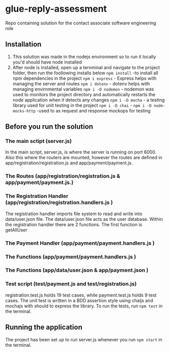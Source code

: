 # glue-reply-assessment

Repo containing solution for the contact associate software engineering role

## Installation

1. This solution was made in the nodejs environment so to run it locally you'd should have node installed
2. After node is installed, open up a ternminal and navigate to the project folder, then run the foollowing installs below
   `npm install` -to install all npm dependencies in the project
   `npm i express` - Express helps with managing the server and routes
   `npm i dotenv` - dotenv helps with managing envirnmental variables
   `npm i -D nodemon` - nodemon was used to monitors the project directory and automatically restarts the node application when it detects any changes
   `npm i -D mocha` - a testing library used for unit testing in the project
   `npm i -D chai` -
   `npm i -D node-mocks-http` -used to as request and response mockops for testing

## Before you run the solution

### The main sctipt (server.js)

In the main script, server.js, is where the server is running on port 6000. Also this where the routers are mounted, however the routes are defined in app/registration/registration.js and app/payment/payment.js.

### The Routes (app/registration/registration.js & app/payment/payment.js.)

### The Registration Handler (app/registration/registration.handlers.js )

The registration handler imports file system to read and write into data/user.json file. The data/user.json file acts as the user database.
Within the registration handler there are 2 functions. The first function is getAllUser

### The Payment Handler (app/payment/payment.handlers.js )

### The Functions (app/payment/payment.handlers.js )

### The Functions (app/data/user.json & app/payment.json )

### Test script (test/payment.js and test/registration.js)

registration.test.js holds 19 test cases, while payment.test.js holds 9 test cases. The unit test is written in a BDD assertion style using chaijs and mochajs with should to express the library. To run the tests, run `npm test` in the terminal.

## Running the application

The project has been set up to run server.js whenever you run `npm start` in the terminal.
